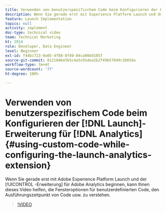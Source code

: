 ```yaml
---
title: Verwenden von benutzerspezifischem Code beim Konfigurieren der Launch-Erweiterung für Analytics
description: Wenn Sie gerade erst mit Experience Platform Launch und der Adobe Analytics-Erweiterung beginnen, kann Ihnen dieses Video helfen, die Fensteroptionen für benutzerdefinierten Code, den Ausführungszeitpunkt von Code usw. zu verstehen.
feature: Launch Implementation
topics: null
activity: implement
doc-type: technical video
team: Technical Marketing
kt: 2914
role: Developer, Data Engineer
level: Beginner
exl-id: f44bc723-0a05-4f88-8f49-04ca00dd1057
source-git-commit: 812184643b5c4a5c01dea2b2f49b57049c1805da
workflow-type: tm+mt
source-wordcount: '77'
ht-degree: 100%

---
```


# Verwenden von benutzerspezifischem Code beim Konfigurieren der [!DNL Launch]-Erweiterung für [!DNL Analytics] {#using-custom-code-while-configuring-the-launch-analytics-extension}

Wenn Sie gerade erst mit Adobe Experience Platform Launch und der [!UICONTROL -Erweiterung] für Adobe Analytics beginnen, kann Ihnen dieses Video helfen, die Fensteroptionen für benutzerdefinierten Code, den Ausführungszeitpunkt von Code usw. zu verstehen.

>[!VIDEO](https://video.tv.adobe.com/v/27272/?quality=12&learn=on)
